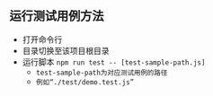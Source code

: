 ## 运行测试用例方法

+   打开命令行
+   目录切换至该项目根目录
+   运行脚本 `npm run test -- [test-sample-path.js]`
    -   `test-sample-path为对应测试用例的路径`
    -   `例如“./test/demo.test.js”`
